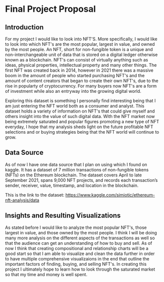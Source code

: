 # Final Project Proposal 

## Introduction 
For my project I would like to look into NFT'S. More specifically, I would like to look into which NFT's are the most popular, largest in value, and owned by the most people.
An NFT, short for non-fungible token is a unique and non-interchangeable unit of data that is stored on a digital ledger otherwise known as a blockchain. NFT's can consist of virtually 
anything such as ideas, physical properties, intellectual property and many other things. The first NFT was created back in 2014, however in 2021 there was a massive boom in the amount
of people who started purchasing NFT's and the amount of content creators that began to create their own NFT's, due to the rise in popularty of cryptocurrency. For many buyers now NFT's are a form of investment while also an entryway into the growing digital world. 

Exploring this dataset is something I personally find interesting being that I am just entering the NFT world both as a consumer and analyst. This dataset holds a variety of information on NFT's that could give myself and others insight into the value of such digital data. With the NFT market now being extremely saturated and popular figures promoting a new type of NFT everyday, I hope that my analysis sheds light on the future profitable NFT selections and or buying strategies being that the NFT world will continue to grow.  

## Data Source 
As of now I have one data source that I plan on using which I found on kaggle. It has a dataset of 7 million transactions of non-fungible tokens (NFTs) on the Ethereum blockchain. The dataset covers April to late September 2021, spans 9,000 NFT projects, and records each transaction’s sender, receiver, value, timestamp, and location in the blockchain. 

This is the link to the dataset: https://www.kaggle.com/simiotic/ethereum-nft-analysis/data

## Insights and Resulting Visualizations
As stated before I would like to analyze the most popular NFT's, those largest in value, and those owned by the most people. I think I will be doing many more analysis on the different aspects of the transactions as well so that the audience can get an understanding of how to buy and sell. As of now I think that creating compositional and relationship charts will be a good start so that I am able to visualize and clean the data further in order to have multiple comprehensive visualizaions in the end that outline the important factors of finding, buying, and selling NFT's. In creating this project I ultimately hope to learn how to look through the saturated market so that my time and money is well spent.
